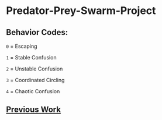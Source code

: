 # Predator-Prey-Swarm-Project

## Behavior Codes:
`0` = Escaping

`1` = Stable Confusion

`2` = Unstable Confusion

`3` = Coordinated Circling

`4` = Chaotic Confusion

## [Previous Work](https://github.com/pmocz/activematter-python/blob/main/activematter.py)
